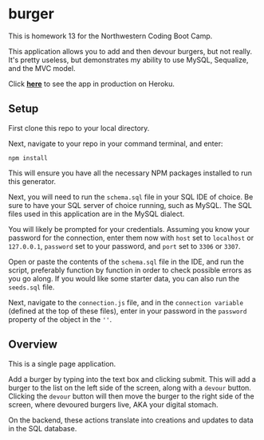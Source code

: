 # burger

This is homework 13 for the Northwestern Coding Boot Camp.

This application allows you to add and then devour burgers, but not really. It's pretty useless, but demonstrates my ability to use MySQL, Sequalize, and the MVC model.

Click [**here**](https://fast-dawn-96159.herokuapp.com/) to see the app in production on Heroku.

## Setup

First clone this repo to your local directory.

Next, navigate to your repo in your command terminal, and enter:

`npm install`

This will ensure you have all the necessary NPM packages installed to run this generator.

Next, you will need to run the `schema.sql` file in your SQL IDE of choice. Be sure to have your SQL server of choice running, such as MySQL. The SQL files used in this application are in the MySQL dialect.

You will likely be prompted for your credentials. Assuming you know your password for the connection, enter them now with `host` set to `localhost` or `127.0.0.1`, `password` set to your password, and `port` set to `3306` or `3307`.

Open or paste the contents of the `schema.sql` file in the IDE, and run the script, preferably function by function in order to check possible errors as you go along. If you would like some starter data, you can also run the `seeds.sql` file.

Next, navigate to the `connection.js` file, and in the `connection variable` (defined at the top of these files), enter in your password in the `password` property of the object in the `''`.

## Overview

This is a single page application.

Add a burger by typing into the text box and clicking submit. This will add a burger to the list on the left side of the screen, along with a `devour` button. Clicking the `devour` button will then move the burger to the right side of the screen, where devoured burgers live, AKA your digital stomach.

On the backend, these actions translate into creations and updates to data in the SQL database.
